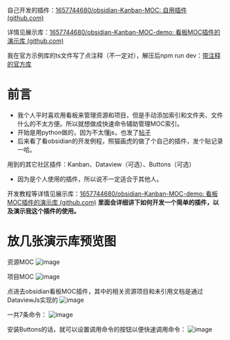 自己开发的插件：[1657744680/obsidian-Kanban-MOC: 自用插件 (github.com)](https://github.com/1657744680/obsidian-Kanban-MOC)

详情见展示库：[1657744680/obsidian-Kanban-MOC-demo: 看板MOC插件的演示库 (github.com)](https://github.com/1657744680/obsidian-Kanban-MOC-demo)

我在官方示例库的ts文件写了点注释（不一定对），解压后npm run dev：[带注释的官方库](https://github.com/1657744680/obsidian-plugin)

# 前言

- 我个人平时喜欢用看板来管理资源和项目，但是手动添加索引和文件夹、文件什么的不太方便。所以就想做成快速命令辅助管理MOC索引。
- 开始是用python做的，因为不太懂js，也发了[帖子](https://forum-zh.obsidian.md/t/topic/2506?u=%E6%88%91%E6%83%B3%E5%81%9A%E4%B8%80%E6%9D%A1%E5%92%B8%E9%B1%BC)
- 后来看了看obsidian的开发例程，照猫画虎的做了个自己的插件，发个贴记录一哈。

用到的其它社区插件：Kanban、Dataview（可选）、Buttons（可选）

- 因为是个人使用的插件，所以说不一定适合于其他人。

开发教程等详情见展示库：[1657744680/obsidian-Kanban-MOC-demo: 看板MOC插件的演示库 (github.com)](https://github.com/1657744680/obsidian-Kanban-MOC-demo)
**里面会详细讲下如何开发一个简单的插件，以及演示我这个插件的使用。**

# 放几张演示库预览图
资源MOC
![image](https://user-images.githubusercontent.com/39726621/146632899-20c81ace-b220-42fd-9f01-cf98540cd396.png)

项目MOC
![image](https://user-images.githubusercontent.com/39726621/146632906-d05992d2-016f-4ade-aeb8-e6900059718d.png)

点进去obsidian看板MOC插件，其中的相关资源项目和未引用文档是通过DataviewJs实现的
![image](https://user-images.githubusercontent.com/39726621/146632931-b469ece4-ed83-4c2c-a762-724a10154435.png)

一共7条命令：
![image](https://user-images.githubusercontent.com/39726621/146632996-5475df85-60f2-4ddb-9d26-3cf3ff6bac5c.png)

安装Buttons的话，就可以设置调用命令的按钮以便快速调用命令：
![image](https://user-images.githubusercontent.com/39726621/146632969-38a27ca1-b8cc-43d2-979b-b891a8ad0aaf.png)

